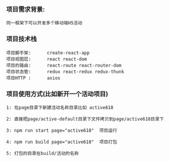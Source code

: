 ### 项目需求背景: 

    同一框架下可以开发多个移动端H5活动 

### 项目技术栈

    项目脚手架:      create-react-app
    项目视图层:      react react-dom
    项目的路由:      react-route react-router-dom
    项目状态管:      redux react-redux redux-thunk
    项目HTTP :      axios


### 项目使用方式(比如新开一个活动项目)

    1: 在page目录下新建活动名称目录比如 active618

    2: 直接把page/active-default目录下文件拷贝到page/active618目录下

    3: npm run start page="active618"  项目运行

    4: npm run build page="active618"  项目打包
    
    5: 打包的目录在build/活动的名称

    

